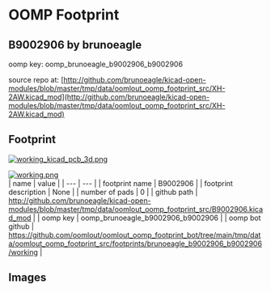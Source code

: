# OOMP Footprint  
## B9002906  by brunoeagle  
  
oomp key: oomp_brunoeagle_b9002906_b9002906  
  
source repo at: [http://github.com/brunoeagle/kicad-open-modules/blob/master/tmp/data/oomlout_oomp_footprint_src/XH-2AW.kicad_mod](http://github.com/brunoeagle/kicad-open-modules/blob/master/tmp/data/oomlout_oomp_footprint_src/XH-2AW.kicad_mod)  
## Footprint  
  
[![working_kicad_pcb_3d.png](working_kicad_pcb_3d_600.png)](working_kicad_pcb_3d.png)  
  
[![working.png](working_600.png)](working.png)  
| name | value | 
| --- | --- | 
| footprint name | B9002906 | 
| footprint description | None | 
| number of pads | 0 | 
| github path | http://github.com/brunoeagle/kicad-open-modules/blob/master/tmp/data/oomlout_oomp_footprint_src/B9002906.kicad_mod | 
| oomp key | oomp_brunoeagle_b9002906_b9002906 | 
| oomp bot github | https://github.com/oomlout/oomlout_oomp_footprint_bot/tree/main/tmp/data/oomlout_oomp_footprint_src/footprints/brunoeagle_b9002906_b9002906/working | 
## Images  

